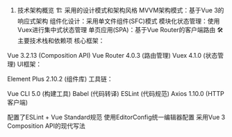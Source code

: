 1. 技术架构概览
🏗️ 采用的设计模式和架构风格
MVVM架构模式：基于Vue 3的响应式架构
组件化设计：采用单文件组件(SFC)模式
模块化状态管理：使用Vuex进行集中式状态管理
单页应用(SPA)：基于Vue Router的客户端路由
🛠️ 主要技术栈和依赖项
核心框架：

Vue 3.2.13 (Composition API)
Vue Router 4.0.3 (路由管理)
Vuex 4.1.0 (状态管理)
UI框架：

Element Plus 2.10.2 (组件库)
工具链：

Vue CLI 5.0 (构建工具)
Babel (代码转译)
ESLint (代码规范)
Axios 1.10.0 (HTTP客户端)

配置了ESLint + Vue Standard规范
使用EditorConfig统一编辑器配置
采用Vue 3 Composition API的现代写法